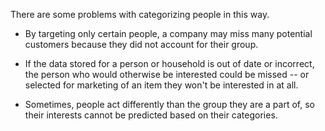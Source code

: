 There are some problems with categorizing people in this way. 

- By targeting only certain people, a company may miss many potential customers because they did not account for their group.

- If the data stored for a person or household is out of date or incorrect, the person who would otherwise be interested could be missed -- or selected for marketing of an item they won't be interested in at all.

- Sometimes, people act differently than the group they are a part of, so their interests cannot be predicted based on their categories.